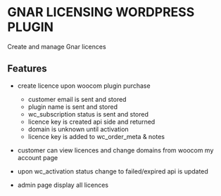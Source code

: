 # GNAR LICENSING WORDPRESS PLUGIN

Create and manage Gnar licences

## Features

- create licence upon woocom plugin purchase
    - customer email is sent and stored
    - plugin name is sent and stored
    - wc_subscription status is sent and stored
    - licence key is created api side and returned
    - domain is unknown until activation
    - licence key is added to wc_order_meta & notes

- customer can view licences and change domains from woocom my account page

- upon wc_activation status change to failed/expired api is updated

- admin page display all licences